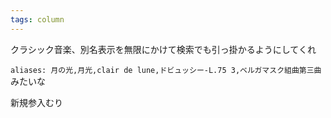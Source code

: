 ```yaml
---
tags: column
---
```


クラシック音楽、別名表示を無限にかけて検索でも引っ掛かるようにしてくれ

`aliases: 月の光,月光,clair de lune,ドビュッシー-L.75 3,ベルガマスク組曲第三曲` みたいな

新規参入むり
